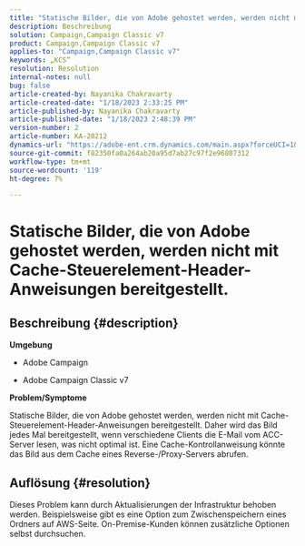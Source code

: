 ```yaml
---
title: "Statische Bilder, die von Adobe gehostet werden, werden nicht mit Cache-Steuerelement-Header-Anweisungen bereitgestellt."
description: Beschreibung
solution: Campaign,Campaign Classic v7
product: Campaign,Campaign Classic v7
applies-to: "Campaign,Campaign Classic v7"
keywords: „KCS“
resolution: Resolution
internal-notes: null
bug: false
article-created-by: Nayanika Chakravarty
article-created-date: "1/18/2023 2:33:25 PM"
article-published-by: Nayanika Chakravarty
article-published-date: "1/18/2023 2:48:39 PM"
version-number: 2
article-number: KA-20212
dynamics-url: "https://adobe-ent.crm.dynamics.com/main.aspx?forceUCI=1&pagetype=entityrecord&etn=knowledgearticle&id=1b98e10b-3d97-ed11-aad1-6045bd006b4b"
source-git-commit: f82350fa0a264ab20a95d7ab27c97f2e96807312
workflow-type: tm+mt
source-wordcount: '119'
ht-degree: 7%

---
```


# Statische Bilder, die von Adobe gehostet werden, werden nicht mit Cache-Steuerelement-Header-Anweisungen bereitgestellt.

## Beschreibung {#description}


<b>Umgebung</b>

- Adobe Campaign

- Adobe Campaign Classic v7

<b>Problem/Symptome</b>

Statische Bilder, die von Adobe gehostet werden, werden nicht mit Cache-Steuerelement-Header-Anweisungen bereitgestellt. Daher wird das Bild jedes Mal bereitgestellt, wenn verschiedene Clients die E-Mail vom ACC-Server lesen, was nicht optimal ist. Eine Cache-Kontrollanweisung könnte das Bild aus dem Cache eines Reverse-/Proxy-Servers abrufen.


## Auflösung {#resolution}


Dieses Problem kann durch Aktualisierungen der Infrastruktur behoben werden. Beispielsweise gibt es eine Option zum Zwischenspeichern eines Ordners auf AWS-Seite. On-Premise-Kunden können zusätzliche Optionen selbst durchsuchen.
